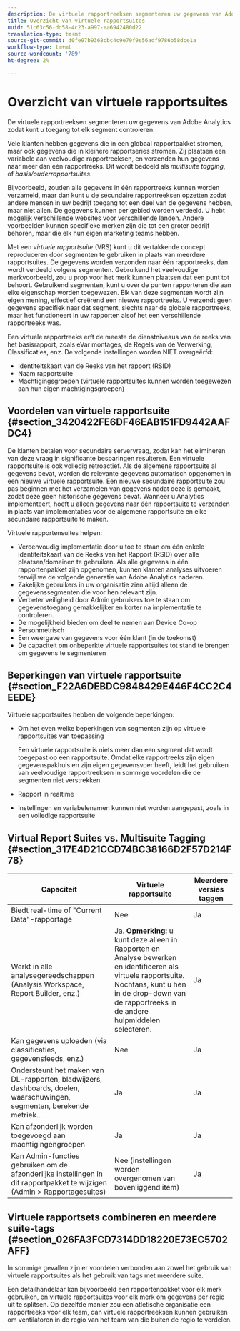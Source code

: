```yaml
---
description: De virtuele rapportreeksen segmenteren uw gegevens van Adobe Analytics zodat kunt u toegang tot elk segment controleren.
title: Overzicht van virtuele rapportsuites
uuid: 51c63c56-dd58-4c23-a997-ea6942480d22
translation-type: tm+mt
source-git-commit: d0fe97b9368cbc4c9e79f9e56adf9786b58dce1a
workflow-type: tm+mt
source-wordcount: '789'
ht-degree: 2%

---
```



# Overzicht van virtuele rapportsuites

De virtuele rapportreeksen segmenteren uw gegevens van Adobe Analytics zodat kunt u toegang tot elk segment controleren.

Vele klanten hebben gegevens die in een globaal rapportpakket stromen, maar ook gegevens die in kleinere rapportseries stromen. Zij plaatsen een variabele aan veelvoudige rapportreeksen, en verzenden hun gegevens naar meer dan één rapportreeks. Dit wordt bedoeld als *multisuite tagging*, of *basis/ouderrapportsuites*.

Bijvoorbeeld, zouden alle gegevens in één rapportreeks kunnen worden verzameld, maar dan kunt u de secundaire rapportreeksen opzetten zodat andere mensen in uw bedrijf toegang tot een deel van de gegevens hebben, maar niet allen. De gegevens kunnen per gebied worden verdeeld. U hebt mogelijk verschillende websites voor verschillende landen. Andere voorbeelden kunnen specifieke merken zijn die tot een groter bedrijf behoren, maar die elk hun eigen marketing teams hebben.

Met een *virtuele rapportsuite* (VRS) kunt u dit vertakkende concept reproduceren door segmenten te gebruiken in plaats van meerdere rapportsuites. De gegevens worden verzonden naar één rapportreeks, dan wordt verdeeld volgens segmenten. Gebruikend het veelvoudige merkvoorbeeld, zou u prop voor het merk kunnen plaatsen dat een punt tot behoort. Gebruikend segmenten, kunt u over de punten rapporteren die aan elke eigenschap worden toegewezen. Elk van deze segmenten wordt zijn eigen mening, effectief creërend een nieuwe rapportreeks. U verzendt geen gegevens specifiek naar dat segment, slechts naar de globale rapportreeks, maar het functioneert in uw rapporten alsof het een verschillende rapportreeks was.

Een virtuele rapportreeks erft de meeste de dienstniveaus van de reeks van het basisrapport, zoals eVar montages, de Regels van de Verwerking, Classificaties, enz. De volgende instellingen worden NIET overgeërfd:

* Identiteitskaart van de Reeks van het rapport (RSID)
* Naam rapportsuite
* Machtigingsgroepen (virtuele rapportsuites kunnen worden toegewezen aan hun eigen machtigingsgroepen)

## Voordelen van virtuele rapportsuite {#section_3420422FE6DF46EAB151FD9442AAFDC4}

De klanten betalen voor secundaire servervraag, zodat kan het elimineren van deze vraag in significante besparingen resulteren. Een virtuele rapportsuite is ook volledig retroactief. Als de algemene rapportsuite al gegevens bevat, worden de relevante gegevens automatisch opgenomen in een nieuwe virtuele rapportsuite. Een nieuwe secundaire rapportsuite zou pas beginnen met het verzamelen van gegevens nadat deze is gemaakt, zodat deze geen historische gegevens bevat. Wanneer u Analytics implementeert, hoeft u alleen gegevens naar één rapportsuite te verzenden in plaats van implementaties voor de algemene rapportsuite en elke secundaire rapportsuite te maken.

Virtuele rapportensuites helpen:

* Vereenvoudig implementatie door u toe te staan om één enkele identiteitskaart van de Reeks van het Rapport (RSID) over alle plaatsen/domeinen te gebruiken. Als alle gegevens in één rapportenpakket zijn opgenomen, kunnen klanten analyses uitvoeren terwijl we de volgende generatie van Adobe Analytics naderen.
* Zakelijke gebruikers in uw organisatie zien altijd alleen de gegevenssegmenten die voor hen relevant zijn.
* Verbeter veiligheid door Admin gebruikers toe te staan om gegevenstoegang gemakkelijker en korter na implementatie te controleren.
* De mogelijkheid bieden om deel te nemen aan Device Co-op
* Personmetrisch
* Een weergave van gegevens voor één klant (in de toekomst)
* De capaciteit om onbeperkte virtuele rapportsuites tot stand te brengen om gegevens te segmenteren

## Beperkingen van virtuele rapportsuite {#section_F22A6DEBDC9848429E446F4CC2C4EEDE}

Virtuele rapportsuites hebben de volgende beperkingen:

* Om het even welke beperkingen van segmenten zijn op virtuele rapportsuites van toepassing

   Een virtuele rapportsuite is niets meer dan een segment dat wordt toegepast op een rapportsuite. Omdat elke rapportreeks zijn eigen gegevenspakhuis en zijn eigen gegevensvoer heeft, leidt het gebruiken van veelvoudige rapportreeksen in sommige voordelen die de segmenten niet verstrekken.
* Rapport in realtime
* Instellingen en variabelenamen kunnen niet worden aangepast, zoals in een volledige rapportsuite

## Virtual Report Suites vs. Multisuite Tagging {#section_317E4D21CCD74BC38166D2F57D214F78}

| Capaciteit | Virtuele rapportsuite | Meerdere versies taggen |
|--- |--- |--- |
| Biedt real-time of &quot;Current Data&quot;-rapportage | Nee | Ja |
| Werkt in alle analysegereedschappen (Analysis Workspace, Report Builder, enz.) | Ja. **Opmerking:** u kunt deze alleen in Rapporten en Analyse bewerken en identificeren als virtuele rapportsuite. Nochtans, kunt u hen in de drop-down van de rapportreeks in de andere hulpmiddelen selecteren. | Ja |
| Kan gegevens uploaden (via classificaties, gegevensfeeds, enz.) | Nee | Ja |
| Ondersteunt het maken van DL-rapporten, bladwijzers, dashboards, doelen, waarschuwingen, segmenten, berekende metriek... | Ja | Ja |
| Kan afzonderlijk worden toegevoegd aan machtigingengroepen | Ja | Ja |
| Kan Admin-functies gebruiken om de afzonderlijke instellingen in dit rapportpakket te wijzigen (Admin > Rapportagesuites) | Nee (instellingen worden overgenomen van bovenliggend item) | Ja |

## Virtuele rapportsets combineren en meerdere suite-tags {#section_026FA3FCD7314DD18220E73EC5702AFF}

In sommige gevallen zijn er voordelen verbonden aan zowel het gebruik van virtuele rapportsuites als het gebruik van tags met meerdere suite.

Een detailhandelaar kan bijvoorbeeld een rapportenpakket voor elk merk gebruiken, en virtuele rapportsuites voor elk merk om gegevens per regio uit te splitsen. Op dezelfde manier zou een atletische organisatie een rapportreeks voor elk team, dan virtuele rapportreeksen kunnen gebruiken om ventilatoren in de regio van het team van die buiten de regio te verdelen.
